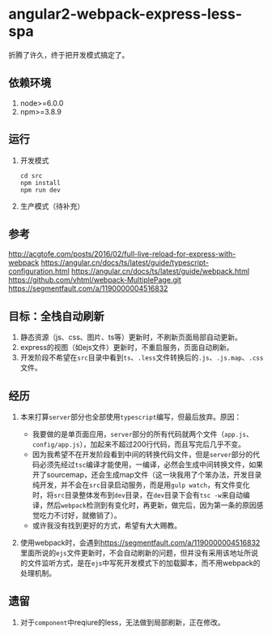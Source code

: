 # angular2-webpack-express-less-spa

折腾了许久，终于把开发模式搞定了。

依赖环境
----
1. node>=6.0.0
2. npm>=3.8.9

运行
-----
1. 开发模式

   ```
   cd src
   npm install
   npm run dev
   ```

2. 生产模式（待补充）

参考
----
<http://acgtofe.com/posts/2016/02/full-live-reload-for-express-with-webpack>
<https://angular.cn/docs/ts/latest/guide/typescript-configuration.html>
<https://angular.cn/docs/ts/latest/guide/webpack.html>
<https://github.com/vhtml/webpack-MultiplePage.git>
<https://segmentfault.com/a/1190000004516832>

目标：全栈自动刷新
----
1. 静态资源（js、css、图片、ts等）更新时，不刷新页面局部自动更新。
2. express的视图（如ejs文件）更新时，不重启服务，页面自动刷新。
3. 开发阶段不希望在`src`目录中看到`ts`、`.less`文件转换后的`.js`、`.js.map`、`.css`文件。

经历
----
1. 本来打算`server`部分也全部使用`typescript`编写，但最后放弃。原因：
   + 我要做的是单页面应用，`server`部分的所有代码就两个文件（`app.js`、`config/app.js`），加起来不超过200行代码，而且写完后几乎不变。
   + 因为我希望不在开发阶段看到中间的转换代码文件，但是`server`部分的代码必须先经过`tsc`编译才能使用，一编译，必然会生成中间转换文件，如果开了sourcemap，还会生成map文件（这一块我用了个笨办法，开发目录纯开发，并不会在`src`目录启动服务，而是用`gulp watch`，有文件变化时，将`src`目录整体发布到`dev`目录，在`dev`目录下会有`tsc -w`来自动编译，然后`webpack`检测到有变化时，再更新，做完后，因为第一条的原因感觉吃力不讨好，就撤销了）。
   + 或许我没有找到更好的方式，希望有大大赐教。


2. 使用webpack时，会遇到<https://segmentfault.com/a/1190000004516832>里面所说的`ejs`文件更新时，不会自动刷新的问题，但并没有采用该地址所说的文件监听方式，是在`ejs`中写死开发模式下的加载脚本，而不用webpack的处理机制。

遗留
----
1. 对于`component`中reqiure的less，无法做到局部刷新，正在修改。